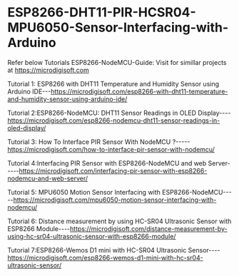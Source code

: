 # ESP8266-DHT11-PIR-HCSR04-MPU6050-Sensor-Interfacing-with-Arduino
Refer below Tutorials ESP8266-NodeMCU-Guide: Visit for simillar projects at https://microdigisoft.com

Tutorial 1: ESP8266 with DHT11 Temperature and Humidity Sensor using Arduino IDE---https://microdigisoft.com/esp8266-with-dht11-temperature-and-humidity-sensor-using-arduino-ide/

Tutorial 2:ESP8266-NodeMCU: DHT11 Sensor Readings in OLED Display----https://microdigisoft.com/esp8266-nodemcu-dht11-sensor-readings-in-oled-display/

Tutorial 3: How To Interface PIR Sensor With NodeMCU ?-----https://microdigisoft.com/how-to-interface-pir-sensor-with-nodemcu/

Tutorial 4:Interfacing PIR Sensor with ESP8266-NodeMCU and web Server-----https://microdigisoft.com/interfacing-pir-sensor-with-esp8266-nodemcu-and-web-server/

Tutorial 5: MPU6050 Motion Sensor Interfacing with ESP8266-NodeMCU-----https://microdigisoft.com/mpu6050-motion-sensor-interfacing-with-nodemcu/

Tutorial 6: Distance measurement by using HC-SR04 Ultrasonic Sensor with ESP8266 Module----https://microdigisoft.com/distance-measurement-by-using-hc-sr04-ultrasonic-sensor-with-esp8266-module/

Tutorial 7:ESP8266-Wemos D1 mini with HC-SR04 Ultrasonic Sensor----https://microdigisoft.com/esp8266-wemos-d1-mini-with-hc-sr04-ultrasonic-sensor/
